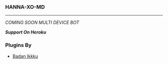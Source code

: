 ### HANNA-XO-MD
********************
_COMING SOON MULTI DEVICE BOT_

***Support On Heroku***


### Plugins By 
- [Badan Ikkku](https://github.com/kingbadan321)
